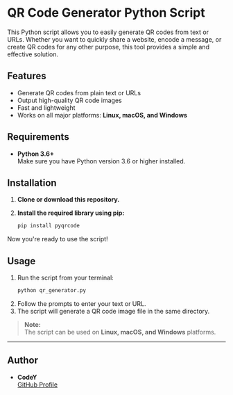 # QR Code Generator Python Script

This Python script allows you to easily generate QR codes from text or URLs. Whether you want to quickly share a website, encode a message, or create QR codes for any other purpose, this tool provides a simple and effective solution.

## Features

- Generate QR codes from plain text or URLs
- Output high-quality QR code images
- Fast and lightweight
- Works on all major platforms: **Linux, macOS, and Windows**

## Requirements

- **Python 3.6+**  
  Make sure you have Python version 3.6 or higher installed.

## Installation

1. **Clone or download this repository.**

2. **Install the required library using pip:**
    ```bash
    pip install pyqrcode
    ```

Now you're ready to use the script!

## Usage

1. Run the script from your terminal:
    ```bash
    python qr_generator.py
    ```
2. Follow the prompts to enter your text or URL.
3. The script will generate a QR code image file in the same directory.

> **Note:**  
> The script can be used on **Linux, macOS, and Windows** platforms.

---

## Author

- **CodeY**  
  [GitHub Profile](https://github.com/codey260)
